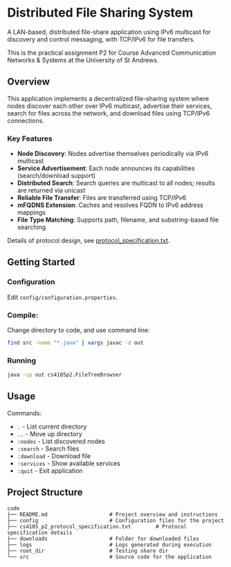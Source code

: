 # Distributed File Sharing System

A LAN-based, distributed file-share application using IPv6 multicast for discovery and control messaging, with TCP/IPv6 for file transfers. 

This is the practical assignment P2 for Course Advanced Communication Networks & Systems at the University of St Andrews.

## Overview

This application implements a decentralized file-sharing system where nodes discover each other over IPv6 multicast, advertise their services, search for files across the network, and download files using TCP/IPv6 connections.

### Key Features

- **Node Discovery**: Nodes advertise themselves periodically via IPv6 multicast
- **Service Advertisement**: Each node announces its capabilities (search/download support)
- **Distributed Search**: Search queries are multicast to all nodes; results are returned via unicast
- **Reliable File Transfer**: Files are transferred using TCP/IPv6
- **mFQDNS Extension**: Caches and resolves FQDN to IPv6 address mappings
- **File Type Matching**: Supports path, filename, and substring-based file searching

Details of protocol design, see [protocol_specification.txt](./protocol_specification.txt).

## Getting Started

### Configuration 
Edit `config/configuration.properties`.

### Compile:
Change directory to code, and use command line:
```bash
find src -name "*.java" | xargs javac -d out
```

### Running
```bash
java -cp out cs4105p2.FileTreeBrowser
```

## Usage

Commands:
- `.` - List current directory
- `..` - Move up directory
- `:nodes` - List discovered nodes
- `:search` - Search files
- `:download` - Download file
- `:services` - Show available services
- `:quit` - Exit application

## Project Structure

```
code
├── README.md 					 # Project overview and instructions
├── config                       # Configuration files for the project
├── cs4105_p2_protocol_specification.txt  		# Protocol specification details
├── downloads                    # Folder for downloaded files
├── logs                         # Logs generated during execution
├── root_dir                     # Testing share dir
└── src                          # Source code for the application

```